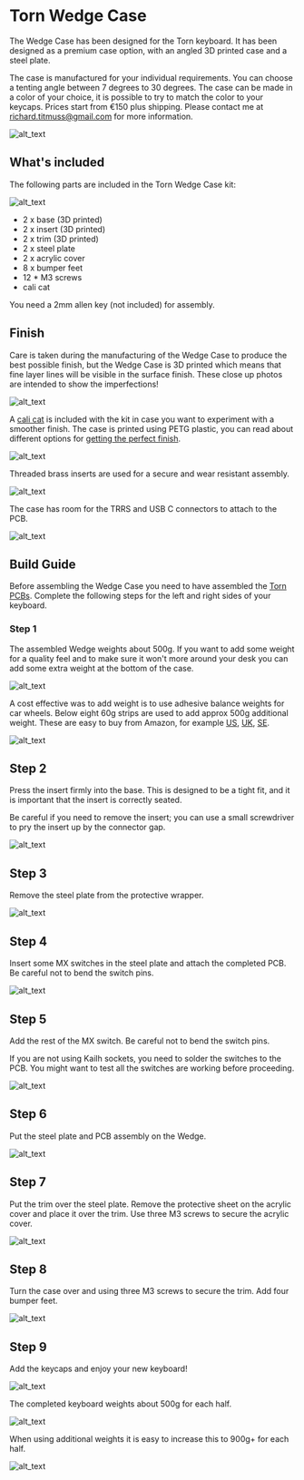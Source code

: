 # Torn Wedge Case

The Wedge Case has been designed for the Torn keyboard. It has been designed as a premium case option,
with an angled 3D printed case and a steel plate.

The case is manufactured for your individual requirements. You can choose a tenting angle between 7 
degrees to 30 degrees. The case can be made in a color of your choice, it is possible to try to match
the color to your keycaps. Prices start from €150 plus shipping. Please contact me at 
richard.titmuss@gmail.com for more information.

![alt_text](img/PXL_20210508_125158827.PORTRAIT.jpg)

## What's included

The following parts are included in the Torn Wedge Case kit:

![alt_text](img/IMG_9030.jpg)

* 2 x base (3D printed)
* 2 x insert (3D printed)
* 2 x trim (3D printed)
* 2 x steel plate
* 2 x acrylic cover
* 8 x bumper feet
* 12 * M3 screws
* cali cat

You need a 2mm allen key (not included) for assembly.

## Finish

Care is taken during the manufacturing of the Wedge Case to produce the best possible finish, but
the Wedge Case is 3D printed which means that fine layer lines will be visible in the surface finish.
These close up photos are intended to show the imperfections!

![alt_text](img/IMG_9035.jpg)

A [cali cat](https://www.thingiverse.com/thing:1545913) is included with the kit in case you want to
experiment with a smoother finish. The case is printed using PETG plastic, you can read about
different options for [getting the perfect finish](https://all3dp.com/2/petg-smoothing/). 

![alt_text](img/IMG_9034.jpg)

Threaded brass inserts are used for a secure and wear resistant assembly. 

![alt_text](img/IMG_9036.jpg)

The case has room for the TRRS and USB C connectors to attach to the PCB.

![alt_text](img/IMG_9067.jpg)


## Build Guide

Before assembling the Wedge Case you need to have assembled the [Torn PCBs](../../doc/pcb.md). Complete
the following steps for the left and right sides of your keyboard.

### Step 1

The assembled Wedge weights about 500g. If you want to add some weight for a quality feel and to
make sure it won't more around your desk you can add some extra weight at the bottom of the case.

![alt_text](img/IMG_9037.jpg)

A cost effective was to add weight is to use adhesive balance weights for car wheels. Below eight 60g
strips are used to add approx 500g additional weight. These are easy to buy from Amazon, for example
[US](https://www.amazon.com/Pit-Posse-Balancing-Weights-Adhesive/dp/B00OQWS98S/ref=sr_1_13?dchild=1&keywords=balancing+weight&qid=1620718949&sr=8-13),
[UK](https://www.amazon.co.uk/FIERCE-CYCLE-Balance-Weights-Motorcycle/dp/B07QQ539GV/ref=sr_1_7?crid=7JSFKDWAYNL7&dchild=1&keywords=balancing+weights&qid=1620718843&sprefix=balancing+wei%2Caps%2C164&sr=8-7),
[SE](https://www.amazon.se/gp/product/B01GHKG18G/ref=ppx_yo_dt_b_asin_image_o00_s00?ie=UTF8&psc=1).

![alt_text](img/PXL_20210606_093257183.jpg)

## Step 2

Press the insert firmly into the base. This is designed to be a tight fit, and it is important that
the insert is correctly seated.

Be careful if you need to remove the insert; you can use a small screwdriver to pry the insert up
by the connector gap.

![alt_text](img/IMG_9038.jpg)

## Step 3

Remove the steel plate from the protective wrapper.

![alt_text](img/IMG_9039.jpg)

## Step 4

Insert some MX switches in the steel plate and attach the completed PCB. Be careful not to bend the
switch pins.

![alt_text](img/IMG_9040.jpg)

## Step 5

Add the rest of the MX switch. Be careful not to bend the switch pins.

If you are not using Kailh sockets, you need to solder the switches to the PCB. You might want to
test all the switches are working before proceeding.

![alt_text](img/IMG_9041.jpg)

## Step 6

Put the steel plate and PCB assembly on the Wedge.

![alt_text](img/IMG_9042.jpg)

## Step 7

Put the trim over the steel plate. Remove the protective sheet on the acrylic cover and place it
over the trim. Use three M3 screws to secure the acrylic cover.

![alt_text](img/IMG_9043.jpg)

## Step 8

Turn the case over and using three M3 screws to secure the trim. Add four bumper feet.

![alt_text](img/IMG_9044.jpg)

## Step 9

Add the keycaps and enjoy your new keyboard!

![alt_text](img/IMG_9060.jpg)

The completed keyboard weights about 500g for each half.

![alt_text](img/PXL_20210606_092259319.jpg)

When using additional weights it is easy to increase this to 900g+ for each half.

![alt_text](img/PXL_20210606_093623977.jpg)

